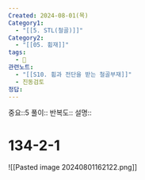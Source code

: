 ```yaml
---
Created: 2024-08-01(목)
Category1:
  - "[[5. STL(철골)]]"
Category2:
  - "[[05. 휨재]]"
tags:
  - 🧮
관련노트:
  - "[[S10. 휨과 전단을 받는 철골부재]]"
  - 진동검토
정답:
---
```

중요::5
풀이::
반복도::
설명::
#  134-2-1
![[Pasted image 20240801162122.png]]
